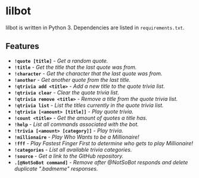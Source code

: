 # lilbot

lilbot is written in Python 3. Dependencies are listed in `requirements.txt`.

## Features

* **`!quote [title]`** - *Get a random quote.*
* **`!title`** - *Get the title that the last quote was from.*
* **`!character`** - *Get the character that the last quote was from.*
* **`!another`** - *Get another quote from the last title.*
* **`!qtrivia add <title>`** - *Add a new title to the quote trivia list.*
* **`!qtrivia clear`** - *Clear the quote trivia list.*
* **`!qtrivia remove <title>`** - *Remove a title from the quote trivia list.*
* **`!qtrivia list`** - *List the titles currently in the quote trivia list.*
* **`!qtrivia [<amount> [title]]`** - *Play quote trivia.*
* **`!count <title>`** - *Get the amount of quotes a title has.*
* **`!help`** - *List all commands associated with the bot.*
* **`!trivia [<amount> [category]]`** - *Play trivia.*
* **`!millionaire`** - *Play Who Wants to be a Millionaire!*
* **`!fff`** - *Play Fastest Finger First to determine who gets to play Millionaire!*
* **`!categories`** - *List all available trivia categories.*
* **`!source`** - *Get a link to the GitHub repository.*
* **`.[@NotSoBot command]`** - *Remove after @NotSoBot responds and delete duplicate ".badmeme" responses.*
